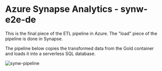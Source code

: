 # Azure Synapse Analytics - synw-e2e-de

This is the final piece of the ETL pipeline in Azure. The "load" piece of the pipeline is done in Synapse.

The pipeline below copies the transformed data from the Gold container and loads it into a serverless SQL database.

![synw-pipeline](https://github.com/user-attachments/assets/cd419b05-ab65-4def-a32f-169b18c4ed58)
